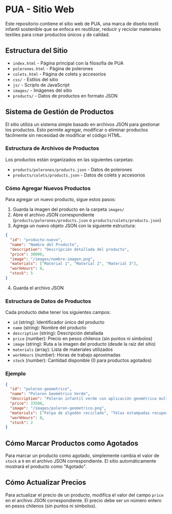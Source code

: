 # PUA - Sitio Web

Este repositorio contiene el sitio web de PUA, una marca de diseño textil infantil sostenible que se enfoca en reutilizar, reducir y reciclar materiales textiles para crear productos únicos y de calidad.

## Estructura del Sitio

- `index.html` - Página principal con la filosofía de PUA
- `polerones.html` - Página de polerones
- `colets.html` - Página de colets y accesorios
- `css/` - Estilos del sitio
- `js/` - Scripts de JavaScript
- `images/` - Imágenes del sitio
- `products/` - Datos de productos en formato JSON

## Sistema de Gestión de Productos

El sitio utiliza un sistema simple basado en archivos JSON para gestionar los productos. Esto permite agregar, modificar o eliminar productos fácilmente sin necesidad de modificar el código HTML.

### Estructura de Archivos de Productos

Los productos están organizados en las siguientes carpetas:

- `products/polerones/products.json` - Datos de polerones
- `products/colets/products.json` - Datos de colets y accesorios

### Cómo Agregar Nuevos Productos

Para agregar un nuevo producto, sigue estos pasos:

1. Guarda la imagen del producto en la carpeta `images/`
2. Abre el archivo JSON correspondiente (`products/polerones/products.json` o `products/colets/products.json`)
3. Agrega un nuevo objeto JSON con la siguiente estructura:

```json
{
  "id": "producto-nuevo",
  "name": "Nombre del Producto",
  "description": "Descripción detallada del producto",
  "price": 30000,
  "image": "/images/nombre-imagen.png",
  "materials": ["Material 1", "Material 2", "Material 3"],
  "workHours": 8,
  "stock": 5
}
```

4. Guarda el archivo JSON

### Estructura de Datos de Productos

Cada producto debe tener los siguientes campos:

- `id` (string): Identificador único del producto
- `name` (string): Nombre del producto
- `description` (string): Descripción detallada
- `price` (number): Precio en pesos chilenos (sin puntos ni símbolos)
- `image` (string): Ruta a la imagen del producto (desde la raíz del sitio)
- `materials` (array): Lista de materiales utilizados
- `workHours` (number): Horas de trabajo aproximadas
- `stock` (number): Cantidad disponible (0 para productos agotados)

### Ejemplo

```json
{
  "id": "poleron-geometrico",
  "name": "Poleron Geométrico Verde",
  "description": "Poleron infantil verde con aplicación geométrica multicolor.",
  "price": 33500,
  "image": "/images/poleron-geometrico.png",
  "materials": ["Felpa de algodón reciclado", "Telas estampadas recuperadas", "Ribetes elásticos reciclados"],
  "workHours": 8,
  "stock": 2
}
```

## Cómo Marcar Productos como Agotados

Para marcar un producto como agotado, simplemente cambia el valor de `stock` a `0` en el archivo JSON correspondiente. El sitio automáticamente mostrará el producto como "Agotado".

## Cómo Actualizar Precios

Para actualizar el precio de un producto, modifica el valor del campo `price` en el archivo JSON correspondiente. El precio debe ser un número entero en pesos chilenos (sin puntos ni símbolos).
